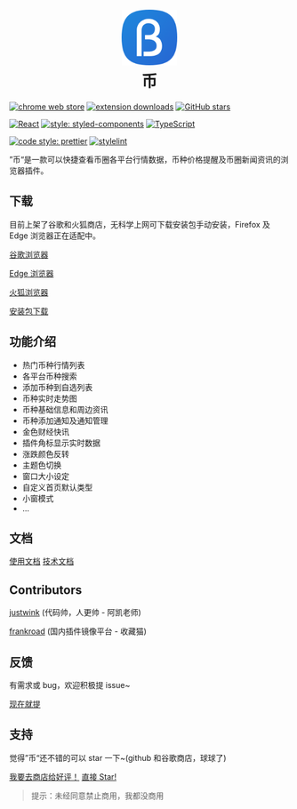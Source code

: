 <h1 align="center">
	</br>
		<a href="#"><img src="https://raw.githubusercontent.com/elegantYU/xiaobi/master/public/icons/icon.png" alt="xiaobi" width="100"></a>
	</br>
	币
</h1>

[![chrome web store](https://img.shields.io/chrome-web-store/v/acbboldcmppilbflnijahpgobpkkifkh.svg)](https://chrome.google.com/webstore/detail/acbboldcmppilbflnijahpgobpkkifkh)
[![extension downloads](https://img.shields.io/chrome-web-store/users/acbboldcmppilbflnijahpgobpkkifkh.svg?label=users)](https://chrome.google.com/webstore/detail/acbboldcmppilbflnijahpgobpkkifkh)
[![GitHub stars](https://img.shields.io/github/stars/elegantYU/xiaobi)](https://github.com/elegantYU/xiaobi/stargazers)

[![React](https://img.shields.io/badge/react-react17.0.1-blue)](https://github.com/facebook/react)
[![style: styled-components](https://img.shields.io/badge/style-%F0%9F%92%85%20styled--components-orange.svg?colorB=daa357&colorA=db748e)](https://github.com/styled-components/styled-components)
[![TypeScript](https://img.shields.io/badge/%3C%2F%3E-TypeScript-%230074c1.svg)](http://www.typescriptlang.org/)

[![code style: prettier](https://img.shields.io/badge/code_style-prettier-f8bc45.svg)](https://github.com/prettier/prettier)
[![stylelint](https://img.shields.io/badge/scss-stylelint-orange)](https://github.com/stylelint/stylelint)

”币“是一款可以快捷查看币圈各平台行情数据，币种价格提醒及币圈新闻资讯的浏览器插件。

## 下载

目前上架了谷歌和火狐商店，无科学上网可下载安装包手动安装，Firefox 及 Edge 浏览器正在适配中。

[谷歌浏览器](https://chrome.google.com/webstore/detail/acbboldcmppilbflnijahpgobpkkifkh)

[Edge 浏览器](https://microsoftedge.microsoft.com/addons/detail/lgghibmnfelpmjkmjipfahlbfamkdemb)

[火狐浏览器](https://addons.mozilla.org/zh-CN/firefox/addon/xiaobi)

[安装包下载](https://chrome.pictureknow.com/extension?id=44ff63184eef4b00bd7db9c7383876e3)

## 功能介绍

- 热门币种行情列表
- 各平台币种搜索
- 添加币种到自选列表
- 币种实时走势图
- 币种基础信息和周边资讯
- 币种添加通知及通知管理
- 金色财经快讯
- 插件角标显示实时数据
- 涨跌颜色反转
- 主题色切换
- 窗口大小设定
- 自定义首页默认类型
- 小窗模式
- ...

## 文档

[使用文档](./help.md)
[技术文档](./technical.md)

## Contributors

[justwink](https://github.com/justwink) (代码帅，人更帅 - 阿凯老师)

[frankroad](https://chrome.pictureknow.com/) (国内插件镜像平台 - 收藏猫)

## 反馈

有需求或 bug，欢迎积极提 issue~

[现在就提](https://github.com/elegantYU/xiaobi/issues)

## 支持

觉得”币“还不错的可以 star 一下~(github 和谷歌商店，球球了)

[我要去商店给好评！](https://chrome.google.com/webstore/detail/acbboldcmppilbflnijahpgobpkkifkh)
[直接 Star!](#)

> 提示：未经同意禁止商用，我都没商用
